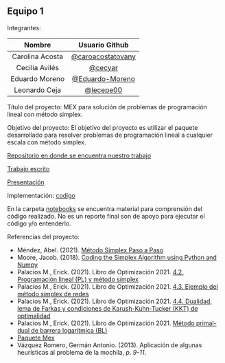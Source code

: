 ## Equipo 1

Integrantes:

| Nombre | Usuario Github |
|:---:|:---:|
| Carolina Acosta | [@caroacostatovany](https://github.com/caroacostatovany) |
| Cecilia Avilés | [@cecyar](https://github.com/cecyar) |
| Eduardo Moreno | [@Eduardo-Moreno](https://github.com/Eduardo-Moreno) |
| Leonardo Ceja | [@lecepe00](https://github.com/lecepe00) |


Título del proyecto: MEX para solución de problemas de programación lineal con método simplex.

Objetivo del proyecto: El objetivo del proyecto es utilizar el paquete desarrollado para resolver problemas de 
programación lineal a cualquier escala con método simplex.

[Repositorio en donde se encuentra nuestro trabajo](https://github.com/lecepe00/mex_simplex)

[Trabajo escrito](https://htmlpreview.github.io/?https://github.com/lecepe00/mex_simplex/blob/main/documentation/Reporte_equipo_1_proyecto_final.html)

[Presentación](https://github.com/lecepe00/mex_simplex/blob/main/documentation/Presentacion_mex.pdf)

Implementación: [codigo](./codigo) 


En la carpeta [notebooks](./notebooks) se encuentra material para comprensión del código realizado. 
No es un reporte final son de apoyo para ejecutar el código y/o entenderlo.

Referencias del proyecto:

* Méndez, Abel. (2021). [Método Símplex Paso a Paso](https://www.plandemejora.com/metodo-simplex-paso-a-paso-ejemplos-maximizar-minimizar/)
* Moore, Jacob.  (2018).  [Coding the Simplex Algorithm using Python and Numpy](https://medium.com/@jacob.d.moore1/coding-the-simplex-algorithm-from-scratch-using-python-and-numpy-93e3813e6e70)
* Palacios M., Erick. (2021). Libro de Optimización 2021. [4.2. Programación lineal (PL) y método símplex](https://itam-ds.github.io/analisis-numerico-computo-cientifico/IV.optimizacion_en_redes_y_prog_lineal/4.2/Programacion_lineal_y_metodo_simplex.html)
* Palacios M., Erick. (2021). Libro de Optimización 2021. [4.3. Ejemplo del método símplex de redes](https://itam-ds.github.io/analisis-numerico-computo-cientifico/IV.optimizacion_en_redes_y_prog_lineal/4.3/Ejemplo_metodo_simplex_de_redes.html) 
* Palacios M., Erick. (2021). Libro de Optimización 2021. [4.4. Dualidad, lema de Farkas y condiciones de Karush-Kuhn-Tucker (KKT) de optimalidad](https://itam-ds.github.io/analisis-numerico-computo-cientifico/IV.optimizacion_en_redes_y_prog_lineal/4.4/Dualidad_lema_de_Farkas_condiciones_KKT_de_optimalidad.html)
* Palacios M., Erick. (2021). Libro de Optimización 2021. [Método primal-dual de barrera logarítmica (BL)](https://itam-ds.github.io/analisis-numerico-computo-cientifico/IV.optimizacion_en_redes_y_prog_lineal/4.5/Metodo_primal_dual_de_BL.html)
* [Paquete Mex](https://github.com/optimizacion-2-2021-1-gh-classroom/practica-1-segunda-parte-caroacostatovany)
* Vázquez Romero, Germán Antonio. (2013). Aplicación de algunas heurísticas al problema de la mochila, *p. 9-11*.